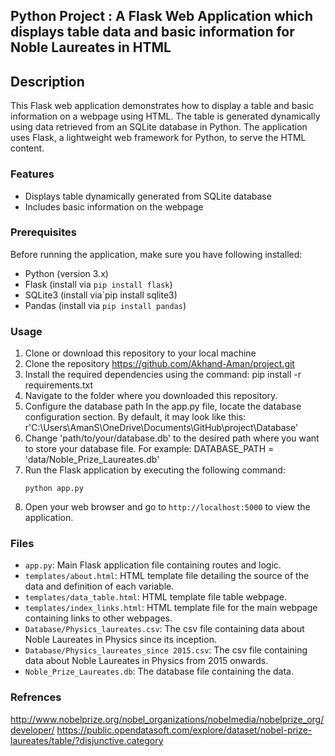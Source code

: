 ## Python Project : A Flask Web Application which displays table data and basic information for Noble Laureates in HTML



## Description
This Flask web application demonstrates how to display a table and basic information on a webpage using HTML. The table is generated dynamically using data retrieved from an SQLite database in Python. The application uses Flask, a lightweight web framework for Python, to serve the HTML content.

### Features
- Displays table dynamically generated from SQLite database
- Includes basic information on the webpage

### Prerequisites
Before running the application, make sure you have following installed:
- Python (version 3.x)
- Flask (install via `pip install flask`)
- SQLite3 (install via`pip install sqlite3)
- Pandas (install via `pip install pandas`)

### Usage
1. Clone or download this repository to your local machine
2. Clone the repository https://github.com/Akhand-Aman/project.git
3. Install the required dependencies using the command: pip install -r requirements.txt
4. Navigate to the folder where you downloaded this repository.
5. Configure the database path In the app.py file, locate the database configuration section. By default, it may look like this: r'C:\Users\AmanS\OneDrive\Documents\GitHub\project\Database'
6. Change 'path/to/your/database.db' to the desired path where you want to store your database file. For example: DATABASE_PATH = 'data/Noble_Prize_Laureates.db'
8. Run the Flask application by executing the following command:
    ```
    python app.py
    ```
9. Open your web browser and go to `http://localhost:5000` to view the application.

### Files
- `app.py`: Main Flask application file containing routes and logic.
- `templates/about.html`: HTML template file detailing the source of the data and   definition of each variable.
- `templates/data_table.html`: HTML template file table webpage.
- `templates/index_links.html`: HTML template file for the main webpage containing links to other webpages.
- `Database/Physics_laureates.csv`: The csv file containing data about Noble Laureates in Physics since its inception.
- `Database/Physics_laureates_since 2015.csv`: The csv file containing data about Noble Laureates in Physics from 2015 onwards.
- `Noble_Prize_Laureates.db`: The database file containing the data.

### Refrences
http://www.nobelprize.org/nobel_organizations/nobelmedia/nobelprize_org/developer/
https://public.opendatasoft.com/explore/dataset/nobel-prize-laureates/table/?disjunctive.category
